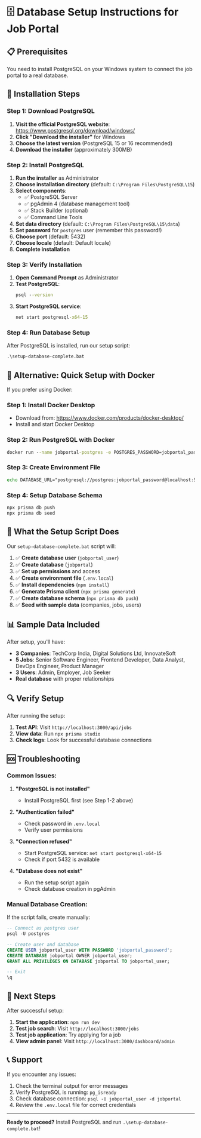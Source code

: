 # 🗄️ Database Setup Instructions for Job Portal

## 📋 Prerequisites

You need to install PostgreSQL on your Windows system to connect the job portal to a real database.

## 🚀 Installation Steps

### Step 1: Download PostgreSQL

1. **Visit the official PostgreSQL website**: https://www.postgresql.org/download/windows/
2. **Click "Download the installer"** for Windows
3. **Choose the latest version** (PostgreSQL 15 or 16 recommended)
4. **Download the installer** (approximately 300MB)

### Step 2: Install PostgreSQL

1. **Run the installer** as Administrator
2. **Choose installation directory** (default: `C:\Program Files\PostgreSQL\15`)
3. **Select components**:
   - ✅ PostgreSQL Server
   - ✅ pgAdmin 4 (database management tool)
   - ✅ Stack Builder (optional)
   - ✅ Command Line Tools
4. **Set data directory** (default: `C:\Program Files\PostgreSQL\15\data`)
5. **Set password** for `postgres` user (remember this password!)
6. **Choose port** (default: 5432)
7. **Choose locale** (default: Default locale)
8. **Complete installation**

### Step 3: Verify Installation

1. **Open Command Prompt** as Administrator
2. **Test PostgreSQL**:
   ```cmd
   psql --version
   ```
3. **Start PostgreSQL service**:
   ```cmd
   net start postgresql-x64-15
   ```

### Step 4: Run Database Setup

After PostgreSQL is installed, run our setup script:

```cmd
.\setup-database-complete.bat
```

## 🔧 Alternative: Quick Setup with Docker

If you prefer using Docker:

### Step 1: Install Docker Desktop
- Download from: https://www.docker.com/products/docker-desktop/
- Install and start Docker Desktop

### Step 2: Run PostgreSQL with Docker
```cmd
docker run --name jobportal-postgres -e POSTGRES_PASSWORD=jobportal_password -e POSTGRES_DB=jobportal -p 5432:5432 -d postgres:15
```

### Step 3: Create Environment File
```cmd
echo DATABASE_URL="postgresql://postgres:jobportal_password@localhost:5432/jobportal?schema=public" > .env.local
```

### Step 4: Setup Database Schema
```cmd
npx prisma db push
npx prisma db seed
```

## 🎯 What the Setup Script Does

Our `setup-database-complete.bat` script will:

1. ✅ **Create database user** (`jobportal_user`)
2. ✅ **Create database** (`jobportal`)
3. ✅ **Set up permissions** and access
4. ✅ **Create environment file** (`.env.local`)
5. ✅ **Install dependencies** (`npm install`)
6. ✅ **Generate Prisma client** (`npx prisma generate`)
7. ✅ **Create database schema** (`npx prisma db push`)
8. ✅ **Seed with sample data** (companies, jobs, users)

## 📊 Sample Data Included

After setup, you'll have:

- **3 Companies**: TechCorp India, Digital Solutions Ltd, InnovateSoft
- **5 Jobs**: Senior Software Engineer, Frontend Developer, Data Analyst, DevOps Engineer, Product Manager
- **3 Users**: Admin, Employer, Job Seeker
- **Real database** with proper relationships

## 🔍 Verify Setup

After running the setup:

1. **Test API**: Visit `http://localhost:3000/api/jobs`
2. **View data**: Run `npx prisma studio`
3. **Check logs**: Look for successful database connections

## 🆘 Troubleshooting

### Common Issues:

1. **"PostgreSQL is not installed"**
   - Install PostgreSQL first (see Step 1-2 above)

2. **"Authentication failed"**
   - Check password in `.env.local`
   - Verify user permissions

3. **"Connection refused"**
   - Start PostgreSQL service: `net start postgresql-x64-15`
   - Check if port 5432 is available

4. **"Database does not exist"**
   - Run the setup script again
   - Check database creation in pgAdmin

### Manual Database Creation:

If the script fails, create manually:

```sql
-- Connect as postgres user
psql -U postgres

-- Create user and database
CREATE USER jobportal_user WITH PASSWORD 'jobportal_password';
CREATE DATABASE jobportal OWNER jobportal_user;
GRANT ALL PRIVILEGES ON DATABASE jobportal TO jobportal_user;

-- Exit
\q
```

## 🎉 Next Steps

After successful setup:

1. **Start the application**: `npm run dev`
2. **Test job search**: Visit `http://localhost:3000/jobs`
3. **Test job application**: Try applying for a job
4. **View admin panel**: Visit `http://localhost:3000/dashboard/admin`

## 📞 Support

If you encounter any issues:

1. Check the terminal output for error messages
2. Verify PostgreSQL is running: `pg_isready`
3. Check database connection: `psql -U jobportal_user -d jobportal`
4. Review the `.env.local` file for correct credentials

---

**Ready to proceed?** Install PostgreSQL and run `.\setup-database-complete.bat`!

